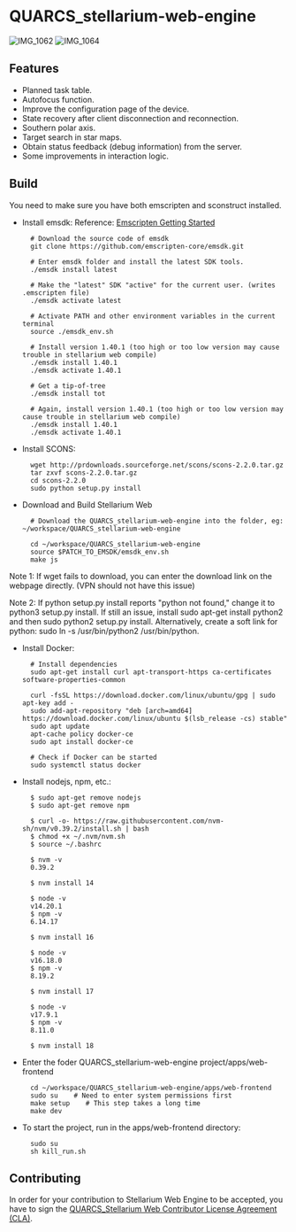 QUARCS_stellarium-web-engine
=====================

![IMG_1062](https://github.com/QHYCCD-QUARCS/QUARCS_stellarium-web-engine/assets/158538628/7d79693e-8a28-4963-b2cd-e9b7efe334fa)
![IMG_1064](https://github.com/QHYCCD-QUARCS/QUARCS_stellarium-web-engine/assets/158538628/2205c6c7-cbc2-4e7c-a3ea-f8e5bdda657b)

Features
--------

- Planned task table.
- Autofocus function.
- Improve the configuration page of the device.
- State recovery after client disconnection and reconnection.
- Southern polar axis.
- Target search in star maps.
- Obtain status feedback (debug information) from the server.
- Some improvements in interaction logic.


Build
----------------------------

You need to make sure you have both emscripten and sconstruct installed.

- Install emsdk:
Reference: [Emscripten Getting Started](https://emscripten.org/docs/getting_started/downloads.html#)

        # Download the source code of emsdk
        git clone https://github.com/emscripten-core/emsdk.git
        
        # Enter emsdk folder and install the latest SDK tools.
        ./emsdk install latest
        
        # Make the "latest" SDK "active" for the current user. (writes .emscripten file)
        ./emsdk activate latest
        
        # Activate PATH and other environment variables in the current terminal
        source ./emsdk_env.sh
        
        # Install version 1.40.1 (too high or too low version may cause trouble in stellarium web compile)
        ./emsdk install 1.40.1
        ./emsdk activate 1.40.1
        
        # Get a tip-of-tree
        ./emsdk install tot
        
        # Again, install version 1.40.1 (too high or too low version may cause trouble in stellarium web compile)
        ./emsdk install 1.40.1
        ./emsdk activate 1.40.1

- Install SCONS:

        wget http://prdownloads.sourceforge.net/scons/scons-2.2.0.tar.gz
        tar zxvf scons-2.2.0.tar.gz
        cd scons-2.2.0
        sudo python setup.py install

- Download and Build Stellarium Web 
        
        # Download the QUARCS_stellarium-web-engine into the folder, eg: ~/workspace/QUARCS_stellarium-web-engine
        
        cd ~/workspace/QUARCS_stellarium-web-engine
        source $PATCH_TO_EMSDK/emsdk_env.sh
        make js


Note 1: If wget fails to download, you can enter the download link on the webpage directly. (VPN should not have this issue)

Note 2: If python setup.py install reports "python not found," change it to python3 setup.py install. If still an issue, install sudo apt-get install python2 and then sudo python2 setup.py install. Alternatively, create a soft link for python: sudo ln -s /usr/bin/python2 /usr/bin/python.

- Install Docker:

        # Install dependencies
        sudo apt-get install curl apt-transport-https ca-certificates software-properties-common
        
        curl -fsSL https://download.docker.com/linux/ubuntu/gpg | sudo apt-key add -
        sudo add-apt-repository "deb [arch=amd64] https://download.docker.com/linux/ubuntu $(lsb_release -cs) stable"
        sudo apt update
        apt-cache policy docker-ce
        sudo apt install docker-ce
        
        # Check if Docker can be started
        sudo systemctl status docker

- Install nodejs, npm, etc.:

        $ sudo apt-get remove nodejs
        $ sudo apt-get remove npm
        
        $ curl -o- https://raw.githubusercontent.com/nvm-sh/nvm/v0.39.2/install.sh | bash
        $ chmod +x ~/.nvm/nvm.sh
        $ source ~/.bashrc
        
        $ nvm -v
        0.39.2
        
        $ nvm install 14
        
        $ node -v
        v14.20.1
        $ npm -v
        6.14.17
        
        $ nvm install 16
        
        $ node -v
        v16.18.0
        $ npm -v
        8.19.2
        
        $ nvm install 17
        
        $ node -v
        v17.9.1
        $ npm -v
        8.11.0
        
        $ nvm install 18

- Enter the foder QUARCS_stellarium-web-engine project/apps/web-frontend

        cd ~/workspace/QUARCS_stellarium-web-engine/apps/web-frontend
        sudo su    # Need to enter system permissions first
        make setup    # This step takes a long time
        make dev

- To start the project, run in the apps/web-frontend directory:

        sudo su
        sh kill_run.sh


Contributing
------------

In order for your contribution to Stellarium Web Engine to be accepted, you have to sign the
[QUARCS_Stellarium Web Contributor License Agreement (CLA)](doc/cla/sign-cla.md).
